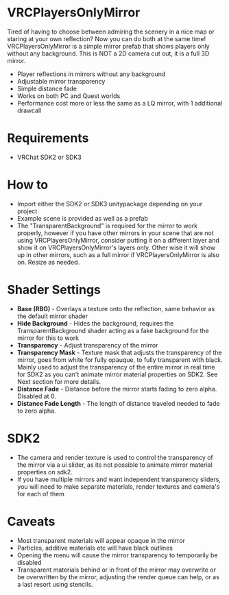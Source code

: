 # VRCPlayersOnlyMirror

Tired of having to choose between admiring the scenery in a nice map or staring at your own reflection? Now you can do both at the same time!
VRCPlayersOnlyMirror is a simple mirror prefab that shows players only without any background.
This is NOT a 2D camera cut out, it is a full 3D mirror.

  - Player reflections in mirrors without any background
  - Adjustable mirror transparency
  - Simple distance fade
  - Works on both PC and Quest worlds
  - Performance cost more or less the same as a LQ mirror, with 1 additional drawcall

# Requirements
  - VRChat SDK2 or SDK3

# How to

  - Import either the SDK2 or SDK3 unitypackage depending on your project
  - Example scene is provided as well as a prefab
  - The "TransparentBackground" is required for the mirror to work properly, however if you have other mirrors in your scene that are not using VRCPlayersOnlyMirror, consider putting it on a different layer and show it on VRCPlayersOnlyMirror's layers only. Other wise it will show up in other mirrors, such as a full mirror if VRCPlayersOnlyMirror is also on. Resize as needed.

# Shader Settings

  - **Base (RBG)** - Overlays a texture onto the reflection, same behavior as the default mirror shader
  - **Hide Background** - Hides the background, requires the TransparentBackground shader acting as a fake background for the mirror for this to work
  - **Transparency** - Adjust transparency of the mirror
  - **Transparency Mask** - Texture mask that adjusts the transparency of the mirror, goes from white for fully opauque, to fully transparent with black. Mainly used to adjust the transparency of the entire mirror in real time for SDK2 as you can't animate mirror material properties on SDK2. See Next section for more details.
  - **Distance Fade** - Distance before the mirror starts fading to zero alpha. Disabled at 0.
  - **Distance Fade Length** - The length of distance traveled needed to fade to zero alpha.

# SDK2

  - The camera and render texture is used to control the transparency of the mirror via a ui slider, as its not possible to animate mirror material properties on sdk2. 
  - If you have multiple mirrors and want independent transparency sliders, you will need to make separate materials, render textures and camera's for each of them

# Caveats
  
  - Most transparent materials will appear opaque in the mirror
  - Particles, additive materials etc will have black outlines
  - Opening the menu will cause the mirror transparency to temporarily be disabled
  - Transparent materials behind or in front of the mirror may overwrite or be overwritten by the mirror, adjusting the render queue can help, or as a last resort using stencils.

